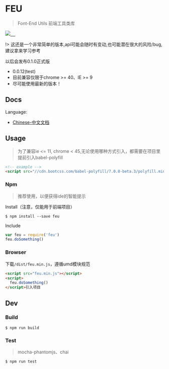 # FEU

> Font-End Utils 前端工具类库

<p>
<a href="https://github.com/loveonelong/feu">
<img src="https://travis-ci.org/loveonelong/feu.svg?branch=master">
</a>
<a href="https://www.npmjs.com/package/feu">
<img src="https://img.shields.io/npm/l/feu.svg?style=flat-square" alt>
</a>
<a href="https://www.npmjs.com/package/feu">
<img src="https://img.shields.io/npm/v/feu.svg?style=flat-square" alt>
</a>
<a href="https://www.npmjs.com/package/feu">
<img src="https://img.shields.io/npm/dm/feu.svg?style=flat-square" alt>
</a>
<a href="https://www.npmjs.com/package/feu">
<img src="https://img.shields.io/npm/dt/feu.svg?style=flat-square" alt>
</a>
</p>

!> 这还是一个非常简单的版本,api可能会随时有变动,也可能潜在很大的风险/bug,建议拿来学习参考

以后会发布0.1.0正式版

- 0.0.12(test)
- 目前兼容仅限于chrome >= 40、IE >= 9
- 尽可能使用最新的版本！

## Docs

Language:

  - [Chinese-中文文档](https://loveonelong.github.io/feu)

## Usage

> 为了兼容ie <= 11, chrome < 45,无论使用哪种方式引入，都需要在项目里提前引入babel-polyfill

```html
<!-- example -->
<script src="//cdn.bootcss.com/babel-polyfill/7.0.0-beta.3/polyfill.min.js"></script>
```

### Npm

> 推荐使用，以便获得ide的智能提示

Install（注意，仅能用于前端项目）

```shell
$ npm install --save feu
```

Include

```javascript
var feu = require('feu')
feu.doSomething()
```

### Browser

下载`/dist/feu.min.js`，遵循umd模块规范

```html
<script src="feu.min.js"></script>
<script>
  feu.doSomething()
</script>引入项目
```

## Dev

### Build

```shell
$ npm run build
```

### Test

> mocha-phantomjs、chai

```shell
$ npm run test
```
